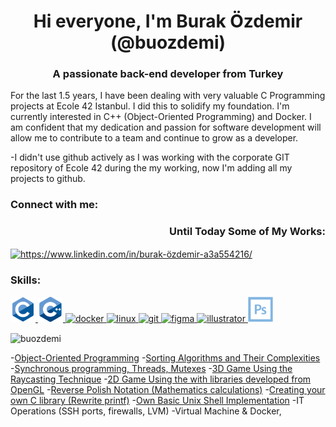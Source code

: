 

<h1 align="center">Hi everyone, I'm Burak Özdemir (@buozdemi) </h1>
<h3 align="center">A passionate back-end developer from Turkey</h3>

For the last 1.5 years, I have been dealing with very valuable C Programming projects at Ecole 42 Istanbul. I did this to solidify my foundation. I'm currently interested in C++ (Object-Oriented Programming) and Docker. I am confident that my dedication and passion for software development will allow me to contribute to a team and continue to grow as a developer. 

-I didn't use github actively as I was working with the corporate GIT repository of Ecole 42 during the my working, now I'm adding all my projects to github.


<div class='pull-left'> <h3 align="left">Connect with me: </h3>
<div class='pull-right'>
  <h3 align="right">Until Today Some of My Works:</h3>
</div>

<p align="left">
<a href="https://linkedin.com/in/https://www.linkedin.com/in/burak-özdemir-a3a554216/" target="blank"><img align="center" src="https://raw.githubusercontent.com/rahuldkjain/github-profile-readme-generator/master/src/images/icons/Social/linked-in-alt.svg" alt="https://www.linkedin.com/in/burak-özdemir-a3a554216/" height="30" width="40" /></a>
</p>

<h3 align="left">Skills:</h3>
<p align="left"> <a href="https://www.cprogramming.com/" target="_blank" rel="noreferrer"> <img src="https://raw.githubusercontent.com/devicons/devicon/master/icons/c/c-original.svg" alt="c" width="40" height="40"/> </a> 
<a href="https://www.w3schools.com/cpp/" target="_blank" rel="noreferrer"> <img src="https://raw.githubusercontent.com/devicons/devicon/master/icons/cplusplus/cplusplus-original.svg" alt="cplusplus" width="40" height="40"/> </a> <a href="https://www.docker.com" target="_blank" rel="noreferrer"> <img 
src="https://www.vectorlogo.zone/logos/docker/docker-tile.svg" alt="docker" width="40" height="40"/> </a> <a href="https://www.linux.org/pages/download/" target="_blank" rel="noreferrer"> <img src="https://www.vectorlogo.zone/logos/linux/linux-icon.svg" alt="linux" width="40" height="40"/> </a> <a href="https://git-scm.com" target="_blank" rel="noreferrer"> <img src="https://www.vectorlogo.zone/logos/git-scm/git-scm-icon.svg" alt="git" width="40" height="40"/> </a>
<a href="https://www.figma.com/" target="_blank" rel="noreferrer"> <img src="https://www.vectorlogo.zone/logos/figma/figma-icon.svg" alt="figma" width="40" height="40"/> </a> <a href="https://www.adobe.com/in/products/illustrator.html" target="_blank" rel="noreferrer"> <img src="https://www.vectorlogo.zone/logos/adobe_illustrator/adobe_illustrator-icon.svg" alt="illustrator" width="40" height="40"/> </a> <a href="https://www.photoshop.com/en" target="_blank" rel="noreferrer"> <img src="https://raw.githubusercontent.com/devicons/devicon/master/icons/photoshop/photoshop-line.svg" alt="photoshop" width="40" height="40"/> </a> </p>

<p><img align="center" src="https://github-readme-stats.vercel.app/api/top-langs?username=buozdemi&show_icons=true&locale=en&layout=compact" alt="buozdemi" /></p> </div>

-[Object-Oriented Programming](https://github.com/buozdemi/42cursus/tree/main/Cpp%20Modules%20(C%2B%2B))
-[Sorting Algorithms and Their Complexities](https://github.com/buozdemi/42cursus/tree/main/push_swap)
-[Synchronous programming, Threads, Mutexes](https://github.com/buozdemi/42cursus/tree/main/philosophers)
-[3D Game Using the Raycasting Technique](https://github.com/buozdemi/42cursus/tree/main/cub3D)
-[2D Game Using the with libraries developed from OpenGL](https://github.com/buozdemi/42cursus/tree/main/so_long)
-[Reverse Polish Notation (Mathematics calculations)](https://github.com/buozdemi/42cursus/tree/main/Cpp%20Modules%20(C%2B%2B)/CPP09)
-[Creating your own C library (Rewrite printf)](https://github.com/buozdemi/42cursus/tree/main/ft_printf)
-[Own Basic Unix Shell Implementation](https://github.com/buozdemi/42cursus/tree/main/minishell)
-IT Operations (SSH ports, firewalls, LVM)
-Virtual Machine & Docker,
</div>
<!---
For now, I will share my Ecole 42 Istanbul project codes with you.
--->
